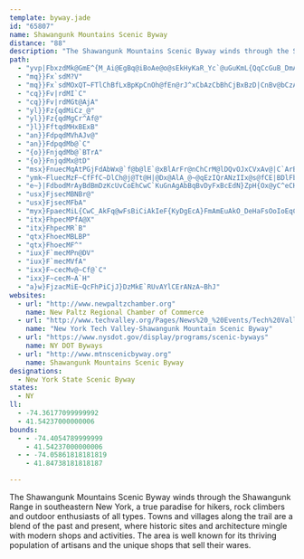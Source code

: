 ```yaml
---
template: byway.jade
id: "65807"
name: Shawangunk Mountains Scenic Byway
distance: "88"
description: "The Shawangunk Mountains Scenic Byway winds through the Shawangunk Range in southeastern New York, offering several natural, scenic, and recreational opportunities."
path: 
  - "yvp|FbxzdMk@GmE^{M_Ai@EgBq@iBoAe@o@sEkHyKaR_Yc`@uGuKmL{QqCcGuB_DmAyAwBmBaOuIgJmHwSoLkL_IeBsA}FoI{DgHgKmMcEmDaJaGuO{R{JiGgEgDcAeAgEaGeNsUwQ_To]i_@oBoAsAe@}WqFiu@eRw@Ya@]}DuG"
  - "mq}}Fx`sdM?V"
  - "mq}}Fx`sdMOxQT~FTlChBfLxBpKpCnOh@fEn@rJ^xCbAzCbBhCjBxBzD|CnBv@bCzAfEvEz@lAv@zApArDvDhNzN|e@`BzGrA`LPdAl@dBnAfBbUhTbBxAbAl@hDrA|A^hCRdKLt@HhCz@lCfBvXbVj[zYnA`Bx@jBx@`DlEj[h@dBz@nAxJxJdAx@tNfIrXvQpEpCtAtApC|DhA`AnErBrBxAr@~@lBjDzAxAfQjNxGjD|@n@lExDrBvBlMaZjF}LbAuCrBkDxAqBtC{BvBsA~BgA`FgEhAIdALn@V\\Vj@x@bAnC|@v@rCPpGtBtB`AzJjCnAd@rNfHlH`FdP`H|U`NjPrH`XbLh@PlADdTsE~@EfARhA~@p@`BPxBYpD@lA\\lBTp@l@x@bFrCvDxAnAFlDq@dAHl@R~@l@^j@rAzEz@vA|CfBbA^hARbBJ~C_AvAEnAXlEdCrBRt@El@StAy@|@kAlCmEtAsAl@YpBe@vEGv@KbCy@dAm@hBeB~@mAv@}AjA{Dv@{E^sA~AgDlAqAxB{AbKiGvB}@hCY|@?xBTdJdDhB~@hD~BbBf@zAPvACbBYpH{AjAe@lAsAj@kAh@sBLaAEqDaB}JIkCLyBNgArEiTRs@hAyBnAsAnAw@lBa@lB@dBd@vA`ApM~Ml@^dA^bBLdBSbBq@|AkAhAgBr@uBTqAR{E^qDn@sDn@yBrEgIpEwIx@gAvFeFxAqChAcDt@_Dn@mEX}@l@oAdBsBtKmFrFsE~^sd@rJiOxMmMZm@|@_Cd@sCH_B|@g]NeDTsAh@wB|@aBn@{@lDkDtA{BXcAZ{BL}A?aBwDoqAu@mROsAs@_DgFwOeB{I_@mCGyBL{FbCc]vEs\\t@kCxAkCtL}JxA_BbA{AnAkC|CuIvEiQjAsClAkB"
  - "cq}}Fv|rdMI`C"
  - "cq}}Fv|rdMGt@AjA"
  - "yl}}Fz{qdMiCz_@"
  - "yl}}Fz{qdMgCr^Af@"
  - "}l}}FftqdMHxBExB"
  - "an}}FdpqdMVhAJv@"
  - "an}}FdpqdMb@`C"
  - "{o}}FnjqdMb@`BTrA"
  - "{o}}FnjqdMx@tD"
  - "msx}FnuecMqAtPGjFdAbWx@`f@b@lE`@xBlArFr@nChCrM@lDQvOJxCVxAv@|C`ArBbFfGxAxBtAlDb@bBd@|CpA~[rDpgADzG_@|SHrETfCfChQdAlDrBxEdAjDzHx\\\\jBJlAHrBD`DYlDyCfPyCpN_@pCmC`p@@tCl@`I^lB~@|B`E`FnAtB|@|C`ChPf@fBbBzCxDlFxEfJp@dCtChOf@xA~ClFh@l@fJxFnAlA`ApB`@dBRlB?fBcBKiCg@cF_CkBm@qBKuDRqAQy@c@mBuBy@uAc@eA{@oDi@sA}CmDYu@Ou@O_COs@m@yAa@q@}BgBgDsDKAOND\\nArA~@xAb@jB^pH?rDH~AXjB|A~CNf@DdACxCb@zCErAaBlGa@~@iBlCc@jAIhAJ~AxL|c@Z`C`ArP`AnFxAnDrBxC|@|@vFzDxCpDbBtChBxEXfBHvBYtCi@~A[l@}@~@wAr@gN~CcBLsAAeAKeImBuA?cAXyAlAi@dAk@zBCv@BfBdB`OHtA@rBQ|BSfA_C~GW`CKtKLzIJjD^fCR~BYpMD~@\\jBn@xA^`@bEvCh@l@^j@n@`BbCzLN`AHxBBpE@tLErAM`AWrAcD~LM~@YfFa@fCg@pA_CzDe@~AI`B@|@\\nC@pBQtCYjAwA`CkDtEcAv@}@^_BXcBG_AW_OaFu@QqBGcADkAXsB~@gB`Bg@x@iAdCcA`Dw@rCOjAKzBHjDPhB|AxIHzBYpCcA~GAnBPrBbAvCbRhd@n@hCRrAV`FG`Dw@lJq@hEs@jCcBdEaE`GuBfCcB`AoBd@mBDcBSgh@aPeAM_BGkBTkB|@iAx@g@n@{AxCqFlOiGtIuGjGeCnCmBzCqB~EkAdEc@hC_@vDoA|Pu@jEw@xCaGjQkAxEg@nDkB`SUrBmAdGcD|KmBxFsBnHiA`D{ApBq@j@oAf@DN"
  - "ymk~FluecMzF~CfFfC~DlCh@j@Tt@H|@Dx@AlA_@~@qEzIQrANzIIx@s@fCE|BDlFb@lEHxAGz@k@jEExBJtBx@pDxAnCbAhA~A`AbBl@hCf@h]vCjBl@~AfAf@j@xAxBdBxDbN~ZlCrHjBlHlA`Ht@bIRrCJpFEbEe@rGsBxLi@bGSpA_BjFm@zCUhGQvAg@tAwIdQSzAOfGY`A{DpHyMvQ}AdBgMhM_BrBcUre@tAjBbAlB~@tCdBxGrA~ClQvYfKhQhAtA|@v@tMzJxAxBx@fBXdAj@~CNfD?~AOnCoB~NYhGDxGrAfk@b@rEx@hEtCvJf@tAt@rAt@dAbA~@~A~@hJ`CnBx@r@f@hAnAhCtDvEtIpAvBfPnR~DbD`KdGpIlDfB`BbJxLn@l@xLlJpGrCrA~A~EtKb@n@lAnAt@`@rAZ`K?~Md@`APnGdBpAx@VXn@x@rBxDfGtNjBvFfIzTzBnKx@`GhGt^b@tB^dAn@pAx@lAbFnGvAjAnE~Bx@xANr@HlAK~BoLx`@o@~EKfCNnCh@dET~AnAfF\\`C`@~DlBnXn@lHNfEHhCEvCc@xCeAnFOfAMxCUxLb@rHnBpPxAnIxDhVpAjJ^hI@zENlBRnAr@fC|CtHhA~E|Fp\\|D|P|DbSrChMtBzN^~DRt@b@jAjAlAx@\\fFn@rA\\x@d@xCzBlF~ElDfExBjDd@|@`@tAPfBBtE@fLOrILxCd@xCzNrj@"
  - "e~}|FdbodMrAyBdBmDzKcUvCoEhCwC`KuGnAgAbBqBvDyFxBcEdN}ZpH{Ox@yC^eCH{A`@}QjD}`@n@_ExDuLtG{Q`@oCLgBC}C_A{JE{DxAs`@h@gHhHgk@dHaf@rFof@~Lk}@lD}XqI{@gIk@{KS_KXcDY_QyEgFaB_Ag@qFqBiCgByCeDkMkQcEiF_MiL_BmA_LaHmZiQjKuw@|Fae@^qAj@y@l@YhBa@t@k@jG{Jh@s@xAw@^[Hi@DuG_@oDr@U`@U|AyA|@eArBmDnAkCh@mCbCkR~@sIDs@KaBYy@{IuRe@sAOs@GoBv@}GxBaR?aAOkAe@gAaJeFeGsCeToHaDmCcKuKwB}CgFoJoA{A_BkAmPyF}EoAmJsBqEyAcTaKcl@cVgFeCuIgIsEmDgC_BsEsBsTyI{@SiBG}FRqBM{@ScLkE{P{EcHKgFDk\\rCmDL{L[aM?iAUkLmDuJoGmGaCiBwAuIwKeB}AcCiAeLqDqHoEoAk@}Ds@aTKyFMiAKiBe@}BkA_P{LgLsG{L{FaG{C_MyK}BmD}D}GeAsAsCyBcE_CqDyAoBe@uBWgBG{Q@wDa@mCs@eAa@oKkFgKuGwFyD{JmIgV{MsIoGwEsBwZsKeKcGeAiAmA_CgDiPu@cCiAkBqIsI_@y@iCiHg@_Ai@q@yAmA_RiN}DwBee@iN_`@}NiCq@s@BT|@"
  - "usx}FjsecMBNBr@"
  - "usx}FjsecMFbA"
  - "myx}FpaecMiL{CwC_AkFq@wFsBiCiAkIeF{KyDgEcA}FmAmEuAkO_DeHaFsOoIoEqCsWuF_KkCiCk@mRyFkBe@gJkCmCk@aB]eDsBmAw@{G}BqJ{BsD}@aCE{QwD}BcAaCEmYsF{FsCiEiAgEiAmFyAsEgCqNwLiFyCyCaAmGw@sL_CgS{HwEYAIkUSqBZyAr@oCxBw@lAi@t@}DpGiD`DyG|EyEvEmGpKsAjCyA`Ck@n@q@d@{BtAgAPm@RaE^_Kd@_L^qH\\_DfAqDhCiBrCiFbK}CdEkC~A{Eh@oMaD{JuAwB^aLpDpCXnBl@fC~BdAlBpEdh@h@dE~@~ERdFGdAq@zCk@tEGjB~@zAzBpA"
  - "itx}FhpecMPfA@X"
  - "itx}FhpecMR`B"
  - "qtx}FhoecMBLBP"
  - "qtx}FhoecMF^"
  - "iux}F`mecMPn@DV"
  - "iux}F`mecMVfA"
  - "ixx}F~cecMv@~Cf@`C"
  - "ixx}F~cecM~A`H"
  - "a}w}FjzacMiE~QcFhPiCjJ}DzMkE`RUvAYlCErANzA~BhJ"
websites: 
  - url: "http://www.newpaltzchamber.org"
    name: New Paltz Regional Chamber of Commerce
  - url: "http://www.techvalley.org/Pages/News%20_%20Events/Tech%20Valley%20News/9-28-2006%20%282%29.html"
    name: "New York Tech Valley-Shawangunk Mountain Scenic Byway"
  - url: "https://www.nysdot.gov/display/programs/scenic-byways"
    name: NY DOT Byways
  - url: "http://www.mtnscenicbyway.org"
    name: Shawangunk Mountains Scenic Byway
designations: 
  - New York State Scenic Byway
states: 
  - NY
ll: 
  - -74.36177099999992
  - 41.54237000000006
bounds: 
  - - -74.4054789999999
    - 41.54237000000006
  - - -74.05861818181819
    - 41.84738181818187

---
```


The Shawangunk Mountains Scenic Byway winds through the Shawangunk Range in southeastern New York, a true paradise for hikers, rock climbers and outdoor enthusiasts of all types. Towns and villages along the trail are a blend of the past and present, where historic sites and architecture mingle with modern shops and activities. The area is well known for its thriving population of artisans and the unique shops that sell their wares.
